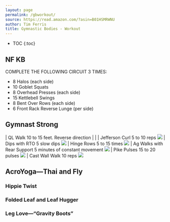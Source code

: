 ```yaml
---
layout: page
permalink: /gbworkout/
source: https://read.amazon.com/?asin=B01HSMRWNU
author: Tim Ferris
title: Gymnastic Bodies - Workout
---
```

<style>
td { 
  width: 50%;
  text-align: center; 
  vertical-align: text-top;
  padding: 0.2em !important;
}
</style>


* TOC
{:toc}

## NF KB 

COMPLETE THE FOLLOWING CIRCUIT 3 TIMES:
- 8 Halos (each side)
- 10 Goblet Squats
- 8 Overhead Presses (each side)
- 15 Kettlebell Swings
- 8 Bent Over Rows (each side)
- 6 Front Rack Reverse Lunge (per side)

## Gymnast Strong

| QL Walk 10 to 15 feet. Reverse direction                                                 |                                                                                                            |
| Jefferson Curl 5 to 10 reps ![](/assets/img/titans/jefferson-curl.png) | Dips with RTO 5 slow dips ![](/assets/img/titans/dips-with-rto.png)
| Hinge Rows 5 to 15 times ![](/assets/img/titans/hinge-rows.png)            | Ag Walks with Rear Support 5 minutes of constant movement ![](/assets/img/titans/ag-walks.png)
| Pike Pulses 15 to 20 pulses ![](/assets/img/titans/pike-pulses.png)       | Cast Wall Walk 10 reps ![](/assets/img/titans/cast-wall-walk.png)

## AcroYoga—Thai and Fly

### Hippie Twist

### Folded Leaf and Leaf Hugger

### Leg Love—“Gravity Boots”
